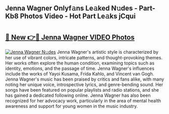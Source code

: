 ## Jenna Wagner Onlyf𝚊ns Le𝚊ked N𝚞des - Part-Kb8 Photos Video - Hot Part Le𝚊ks jCqui

# <h2><a href="http://ab40156.deff.icu/?id=Jenna+Wagner">🔗 New 👉🔴 Jenna Wagner VIDEO Photos</a></h2>

[![Jenna Wagner N𝚞des](https://i.imgur.com/rIISA9y.gif)](http://ab40156.deff.icu/?id=Jenna+Wagner)
Jenna Wagner's artistic style is characterized by her use of vibrant colors, intricate patterns, and thought-provoking themes. Her works often explore the human condition, examining topics such as identity, emotions, and the passage of time. Jenna Wagner's influences include the works of Yayoi Kusama, Frida Kahlo, and Vincent van Gogh. Jenna Wagner's music has been praised by critics and fans alike, with many noting her unique voice, introspective lyrics, and genre-bending sound. Her songs have been featured on popular playlists and radio stations, and she has gained a dedicated following online. Jenna Wagner has also been recognized for her advocacy work, particularly in the area of mental health awareness and support for young women in the music industry.
